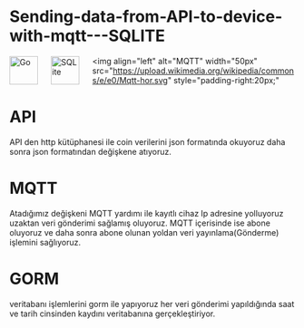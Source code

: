 # Sending-data-from-API-to-device-with-mqtt---SQLITE
<img align="left" alt="Go" width="50px" src="https://upload.wikimedia.org/wikipedia/commons/0/05/Go_Logo_Blue.svg" style="padding-right:20px;" />

<img align="left" alt="SQLite" width="50px" src="https://upload.wikimedia.org/wikipedia/commons/3/38/SQLite370.svg" style="padding-right:20px;" />

<img align="left" alt="MQTT" width="50px" src="https://upload.wikimedia.org/wikipedia/commons/e/e0/Mqtt-hor.svg" style="padding-right:20px;" 



# API
API den http kütüphanesi ile coin verilerini json formatında okuyoruz daha sonra json formatından değişkene atıyoruz.

# MQTT
Atadığımız değişkeni MQTT yardımı ile kayıtlı cihaz Ip adresine yolluyoruz uzaktan veri gönderimi sağlamış oluyoruz. MQTT içerisinde ise abone oluyoruz ve daha sonra abone olunan yoldan veri yayınlama(Gönderme) işlemini sağlıyoruz.

# GORM
veritabanı işlemlerini gorm ile yapıyoruz her veri gönderimi yapıldığında saat ve tarih cinsinden kaydını veritabanına gerçekleştiriyor.
